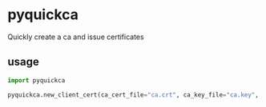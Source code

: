 pyquickca
=========

Quickly create a ca and issue certificates


usage
-----

```python
import pyquickca

pyquickca.new_client_cert(ca_cert_file="ca.crt", ca_key_file="ca.key", client_cert_file="client.crt", client_key_file="client.key", common_name="testname")
```
